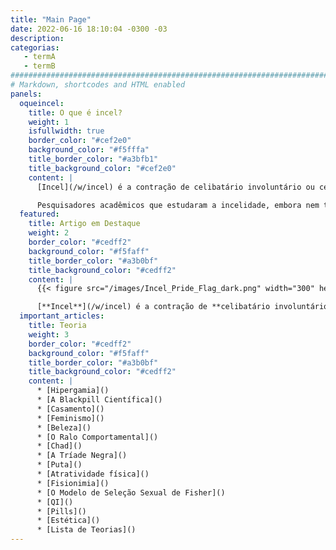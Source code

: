 ```yaml
---
title: "Main Page"
date: 2022-06-16 18:10:04 -0300 -03
description:
categorias:
   - termA
   - termB
###############################################################################
# Markdown, shortcodes and HTML enabled
panels:
  oqueincel:
    title: O que é incel?
    weight: 1
    isfullwidth: true
    border_color: "#cef2e0"
    background_color: "#f5fffa"
    title_border_color: "#a3bfb1"
    title_background_color: "#cef2e0"
    content: |
      [Incel](/w/incel) é a contração de celibatário involuntário ou celibato involuntário (também chamado de incelidade), que é um termo acadêmico e sociológico para uma [circunstância de vida adversa](). Uma analogia interessante é comparar o estado permanente de incelidade com outras circunstâncias adversas, como a de pobreza. A incelidade foi reconhecida na academia como um fenômeno sociológio no importante estudo de [Denise Donelly](), publicado em 2001. Desde então vários estudos peer-reviewed foram escritos considerando a incelidade como um mal sofrido por alguém, e não como uma subcultura da internet.

      Pesquisadores acadêmicos que estudaram a incelidade, embora nem todos tenham usado este termo, incluem: [Denise Donelly](), [Elizabeth Burgess](), [Laura Carpenter](), [Theodor F. Cohen]() e [Menelaos Apostolou](). Brian Gilmartin conduziu pesquisas profundas a respeito da [timidez amorosa](), um problema relacionado. O primeiro estudo a explicitamente lidar com o tópico da incelidade, o de Donelly, definiu como incels todos os adultos que passam mais de seis meses sem encontrar uma parceira sexual, embora haja o desejo por uma. Entretanto, dentre [auto-entitulados incels](), há uma discussão acalorada sobre qual é a exata definição de o que é um incel.
  featured:
    title: Artigo em Destaque
    weight: 2
    border_color: "#cedff2"
    background_color: "#f5faff"
    title_border_color: "#a3b0bf"
    title_background_color: "#cedff2"
    content: |
      {{< figure src="/images/Incel_Pride_Flag_dark.png" width="300" height="185" caption="A bandeira incel." title="bandeira incel" >}}

      [**Incel**](/w/incel) é a contração de **celibatário involuntário** ou **celibato involuntário**, um [termo sociológico]() para uma circunstância de vida [adversa](). A condição de ser um incel também é chamada de **incelidade**. Esta condição de ser um *incel* é um tipo de [não-sexualidade](). "Incel" é quase exclusivamente usado para designar homens incel (fazendo-o um sinônimo de "[malecel]()"); para celibatárias involuntárias mulheres o termo [femcel]() é usado. ([Artigo completo...](/w/incel))
  important_articles:
    title: Teoria
    weight: 3
    border_color: "#cedff2"
    background_color: "#f5faff"
    title_border_color: "#a3b0bf"
    title_background_color: "#cedff2"
    content: |
      * [Hipergamia]()
      * [A Blackpill Científica]()
      * [Casamento]()
      * [Feminismo]()
      * [Beleza]()
      * [O Ralo Comportamental]()
      * [Chad]()
      * [A Tríade Negra]()
      * [Puta]()
      * [Atratividade física]()
      * [Fisionimia]()
      * [O Modelo de Seleção Sexual de Fisher]()
      * [QI]()
      * [Pills]()
      * [Estética]()
      * [Lista de Teorias]()
---
```

